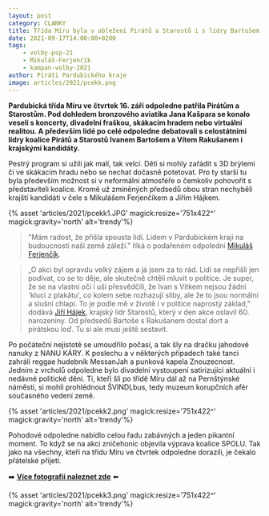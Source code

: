 ```yaml
---
layout: post
category: CLANKY
title: Třída Míru byla v obležení Pirátů a Starostů i s lídry Bartošem a Rakušanem
date: 2021-09-17T14:00:00+0200
tags: 
    - volby-psp-21
    - Mikuláš-Ferjenčík
    - kampan-volby-2021
author: Piráti Pardubického kraje
image: articles/2021/pcekk.png
---
```

**Pardubická třída Míru ve čtvrtek 16. září odpoledne patřila Pirátům a Starostům. Pod dohledem bronzového aviatika Jana Kašpara se konalo veselí s koncerty, divadelní fraškou, skákacím hradem nebo virtuální realitou. A především lidé po celé odpoledne debatovali s celostátními lídry koalice Pirátů a Starostů Ivanem Bartošem a Vítem Rakušanem i krajskými kandidáty.**

Pestrý program si užili jak malí, tak velcí. Děti si mohly zařádit s 3D brýlemi či ve skákacím hradu nebo se nechat dočasně potetovat. Pro ty starší tu byla především možnost si v neformální atmosféře o čemkoliv pohovořit s představiteli koalice. Kromě už zmíněných předsedů obou stran nechyběli krajští kandidáti v čele s Mikulášem Ferjenčíkem a Jiřím Hájkem.

{% asset 'articles/2021/pcekk1.JPG' magick:resize='751x422^' magick:gravity='north' alt='trendy'%}

>"Mám radost, že přišla spousta lidí. Lidem v Pardubickém kraji na budoucnosti naší země záleží." říká o podařeném odpoledni [Mikuláš Ferjenčík](https://www.piratiastarostove.cz/kandidati/bc-mikulas-ferjencik/).

>„O akci byl opravdu velký zájem a já jsem za to rád. Lidi se nepřišli jen podívat, co se to děje, ale skutečně chtěli mluvit o politice. Je super, že se na vlastní oči i uši přesvědčili, že Ivan s Vítkem nejsou žádní 'kluci z plakátu', co kolem sebe rozhazují sliby, ale že to jsou normální a slušní chlapi. To je podle mě v životě i v politice naprostý základ,” dodává [Jiří Hájek](https://www.piratiastarostove.cz/kandidati/ing-jiri-hajek/), krajský lídr Starostů, který v den akce oslavil 60. narozeniny. Od předsedů Bartoše s Rakušanem dostal dort a pirátskou loď. Tu si ale musí ještě sestavit. 

Po počáteční nejistotě se umoudřilo počasí, a tak šly na dračku jahodové nanuky z NANU KÁRY. K poslechu a v některých případech také tanci zahráli reggae hudebník MessanJah a punková kapela Znouzecnost. Jedním z vrcholů odpoledne bylo divadelní vystoupení satirizující aktuální i nedávné politické dění. Ti, kteří šli po třídě Míru dál až na Pernštýnské náměstí, si mohli prohlédnout ŠVINDLbus, tedy muzeum korupčních afér současného vedení země. 

{% asset 'articles/2021/pcekk2.png' magick:resize='751x422^' magick:gravity='north' alt='trendy'%}

Pohodové odpoledne nabídlo celou řadu zabávných a jeden pikantní moment. To když se na akci zničehonic objevila výprava koalice SPOLU. Tak jako na všechny, kteří na třídu Míru ve čtvrtek odpoledne dorazili, je čekalo přátelské přijetí.

➡️  **[Více fotografií naleznet zde](https://www.facebook.com/pirati.pardubicko/posts/4583968038309735)** ⬅️


{% asset 'articles/2021/pcekk3.png' magick:resize='751x422^' magick:gravity='north' alt='trendy'%}
